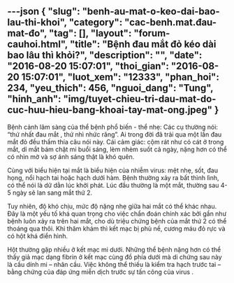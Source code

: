 ---json
{
    "slug": "benh-au-mat-o-keo-dai-bao-lau-thi-khoi",
    "category": "cac-benh.mat.đau-mat-đo",
    "tag": [],
    "layout": "forum-cauhoi.html",
    "title": "Bệnh đau mắt đỏ kéo dài bao lâu thì khỏi?",
    "description": "",
    "date": "2016-08-20 15:07:01",
    "thoi_gian": "2016-08-20 15:07:01",
    "luot_xem": "12333",
    "phan_hoi": 234,
    "yeu_thich": 456,
    "nguoi_dang": "Tung",
    "hinh_anh": "img/tuyet-chieu-tri-dau-mat-do-cuc-huu-hieu-bang-khoai-tay-mat-ong.jpeg"
}
---
Bệnh cảnh lâm sàng của thể bệnh phổ biến - thể nhẹ: Các cụ thường nói: “thứ nhất đau mắt , thứ nhì nhức răng”. Ai trong đời đã trải qua một lần đau mắt đỏ đều thấm thía câu nói này. Cái cảm giác: cộm rát như có cát ở trong mắt, dỉ mắt bám chặt mi buổi sáng, lèm nhèm suốt cả ngày, nặng hơn có thể có nhìn mờ và sợ ánh sáng thật là khó quên. 

Cùng với biểu hiện tại mắt là biểu hiện của nhiễm virus: mệt nhẹ, sốt, đau họng, nổi hạch tai hoặc hạch dưới hàm. Bệnh thường xảy ra bất thình lình, có thể nói là dữ dằn lúc khởi phát. Lúc đầu thường là một mắt, thường sau 4-5 ngày sẽ lan sang mắt thứ 2. 

Tuy nhiên, độ khó chịu, mức độ nặng nhẹ giữa hai mắt có thể khác nhau. Đây là một yếu tố khá quan trọng cho việc chẩn đoán chính xác bởi gần như bệnh luôn xảy ra trên hai mắt, cho dù triệu chứng bệnh của mắt thứ 2 có thể thoáng qua thôi. Khi thăm khám thì kết mạc bị phù nề, cương máu đỏ rực và có hột khá điển hình. 

Hột thường gặp nhiều ở kết mạc mi dưới. Những thể bệnh nặng hơn có thể thấy giả mạc dạng fibrin ở kết mạc cùng đồ phía dưới mà di chứng sau này là cầu dính mi – nhãn cầu. Việc không thể thiếu là kiểm tra hạch trước tai – bằng chứng của đáp ứng miễn dịch trước sự tấn công của virus .